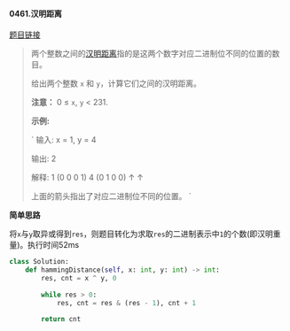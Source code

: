 #### 0461.汉明距离

[题目链接](https://leetcode-cn.com/problems/hamming-distance)

> 两个整数之间的[汉明距离](https://baike.baidu.com/item/%E6%B1%89%E6%98%8E%E8%B7%9D%E7%A6%BB)指的是这两个数字对应二进制位不同的位置的数目。
>
> 给出两个整数 `x` 和 `y`，计算它们之间的汉明距离。
>
> **注意：**
> 0 ≤ `x`, `y` < 231.
>
> **示例:**
>
> `
> 输入: x = 1, y = 4
> 
> 输出: 2
> 
> 解释:
> 1   (0 0 0 1)
> 4   (0 1 0 0)
>        ↑   ↑
> 
> 上面的箭头指出了对应二进制位不同的位置。
> `

**简单思路**

将`x`与`y`取异或得到`res`，则题目转化为求取`res`的二进制表示中`1`的个数(即汉明重量)。执行时间52ms

```python
class Solution:
    def hammingDistance(self, x: int, y: int) -> int:
        res, cnt = x ^ y, 0
        
        while res > 0:
            res, cnt = res & (res - 1), cnt + 1
        
        return cnt
```




